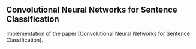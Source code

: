 ## Convolutional Neural Networks for Sentence Classification

Implementation of the paper [Convolutional Neural Networks for Sentence Classification].

